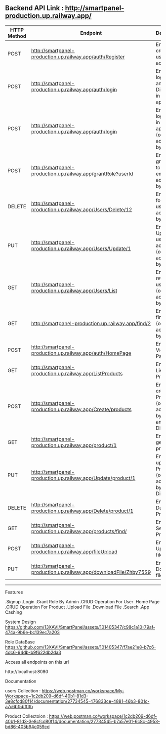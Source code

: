 Backend API Link : http://smartpanel-production.up.railway.app/
------------------------------------------------------------------------------------------------------------------------------------------------------------------
| HTTP Method | Endpoint                                                               | Description                                                             |
| ----------- | -----------------------------------------------------------------------| ------------------------------------------------------------------------|
| POST        | http://smartpanel-production.up.railway.app/auth/Register              | Endpoint to create new user and account                                 |
| POST        | http://smartpanel-production.up.railway.app/auth/login                 | Endpoint to login user and Disstributor in the application              |
| POST        | http://smartpanel-production.up.railway.app/auth/login                 | Endpoint to login admin in the application (only accessible by ADMIN)   |
| POST        | http://smartpanel-production.up.railway.app/grantRole?userId     		   | Endpoint to grant role to user's email  (only accessible by ADMIN)      |
| DELETE      | http://smartpanel-production.up.railway.app/Users/Delete/12            | Endpoint  for deltete user (only accessible by ADMIN)                   |
| PUT        | http://smartpanel-production.up.railway.app/Users/Update/1              | Endpoint to Update user   account (only accessible by ADMIN)            |
| GET        | http://smartpanel-production.up.railway.app/Users/List                  | Endpoint to retrieve user List  (only accessible by ADMIN)              |
| GET        | http://smartpanel-production.up.railway.app/find/2                      | Endpoint to find a user (only accessible by ADMIN)                      |
| POST       | http://smartpanel-production.up.railway.app/auth/HomePage               | Endpoint to View Home Page                                              |
| GET        | http://smartpanel-production.up.railway.app/ListProducts                | Endpoint to List all Product                                            |
| POST       | http://smartpanel-production.up.railway.app/Create/products             | Endpoint to create Product (only accessible by ADMIN and Distributor)   |
| GET        | http://smartpanel-production.up.railway.app/product/1                   | Endpoint to get one product                                             |
| PUT        | http://smartpanel-production.up.railway.app/Update/product/1            | Endpoint to update one Product (only accessible by Distributor)         |
| DELETE     | http://smartpanel-production.up.railway.app/Delete/product/1            | Endpoint to Delete one Product                                          |
| GET        | http://smartpanel-production.up.railway.app/products/find/              | Endpoint to Search for Product                                          |
| POST       | http://smartpanel-production.up.railway.app/fileUpload                  | Endpoint to Upload a file content                                       |
| PUT        | http://smartpanel-production.up.railway.app/downloadFile/Zhby75S9       | Endpoint to Download a file content                                     |
-------------------------------------------------------------------------------------------------------------------------------------------------------------------

Features

.Signup 
.Login
.Grant Role By Admin
.CRUD Operation For User
.Home Page
.CRUD Operation For Product
.Upload File
.Download File
.Search
.App Cashing

System Design
https://github.com/13XAVI/SmartPanel/assets/101405347/c98c1a10-79af-474a-9b6e-bc139ec7a203

Role DataBase
https://github.com/13XAVI/SmartPanel/assets/101405347/f7ae21e8-b7c6-4dc6-94db-b9f622db2da3

Access all endpoints on this url

  http://localhost:8080
  
  Documentation
  
  users Collection    : https://web.postman.co/workspace/My-Workspace~1c2db209-d6df-40b1-81d3-3e8cfcd80f14/documentation/27734545-476833ce-4881-46b3-801c-a7c6bf5bff3b                        
 
 Product Collectoion : https://web.postman.co/workspace/1c2db209-d6df-40b1-81d3-3e8cfcd80f14/documentation/27734545-b7a57e01-6c8c-4953-bd86-405b94c059cd
  



  
